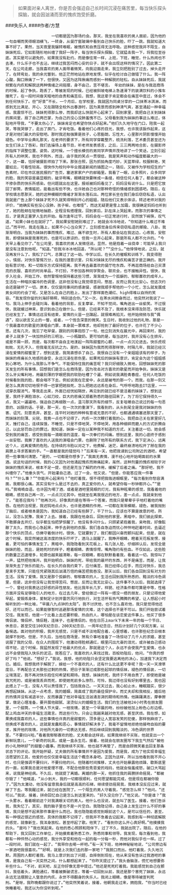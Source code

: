 > 如果面对亲人离世，你是否会强迫自己长时间沉浸在痛苦里，每当快乐探头探脑，就会因汹涌而至的愧疚饱受折磨。

###失乐人
####作者/方慧

						一切都是因为那场约会。那天，我坐在我喜欢的男人面前，因为他的一句自嘲而笑得眼泪横飞，一转身，从餐厅窗玻璃中看到自己快乐的脸，吓了一跳，我就知道大事不好了。果然，当天夜里我辗转难眠，被愧疚和自责压得无法呼吸。这种感觉我并不陌生，自妹妹死后，它如影随形地纠缠了我好一阵子，每当快乐探头探脑，它就猛击我一下，将我拉至谷底。其实是可以避免的，如果我没有赴约，而是像往常一样，上班，下班，睡觉，什么热闹也不去凑，什么乐子也不去沾，继续过我苦闷而心安的日子，就不会出现这样的情况了。因此第二天，在公司走廊，当我喜欢的男人面带着微笑，向我迎面走来，我立刻把脸别了过去，掉头走开了。在转弯处，我的余光瞥到，他正茫然地站在原地发愣，似乎在检讨自己做错了什么。我一阵心酸，胸口揪痛了一下，但很快，又因为这阵揪痛而感到一种解脱的轻松。自从妹妹死后，我就频繁在内疚和解脱这两种情绪之间摇摆，身不由己，苦不堪言。 年幼的妹妹，是在与我逛商场的时候，起了争执，跑丢了，等被发现的时候，已经被斜坡电梯上急速滑下的装满饮料的小推车撞死了。在一段时间昏天暗地的自责和痛苦后，我想，我这辈子肯定都会在痛苦中度过，体会不到任何快乐了。但“好景”不长，一个月后，在学校里，我就因为同桌分享的一口抹茶冰淇淋，而感到无比满足、开心，又在跟随全校外出春游时，因为美景而感到神清气爽，甚至涌起一种幸福感。我震惊不已，妹妹死得那么惨，而我却这么快就开心起来了。回到家里，我把自己关到妹妹的房间里，扇了自己两巴掌，为自己的没心没肺羞愧不已。父母看到我为妹妹的事这么难过，体贴地开导我，“不要太伤心了，妹妹肯定也希望你快点好起来。”他们久久地守在门口，陪我一起哭，等我哭够了，走出了房门，才肯吃饭。看着他们心疼的目光，我想，也许我该振作起来，这才是对他们最大的安慰吧。那时我还勉强算是孩子，心思豁朗，忘性大，心里那片阴影慢慢开始褪色。中学毕业典礼那天，在老师的要求下，所有同学穿戴整齐，梳洗利落，艺术委员甚至还为女生们涂上了唇彩，我们去操场上看节目，听老师发表感言，之后，三三两两地合影，在摄影师的指挥下调整位置、姿势。这时候，一个擅长模仿的男同学声情并茂地讲了一个笑话，立刻引起所有人的哄笑，我也不例外，而且，由于我的笑点一贯很低，我是笑声和动作幅度都最大的一个，这一幕，恰好被摄影师拍了下来。那张合照，因为抓拍角度巧妙，天蓝草绿，校服鲜艳，笑靥如云，可看性较高，很快作为校刊中毕业报道新闻的插图之一，随后，又被作为学校招生的广告素材，印在市区居民报的广告页，塞进家家户户的邮箱里。我看了一眼，众多照片，众多同学的脸，我的笑容是最显眼的，龇牙咧嘴，眼睛就快要眯成一条缝，相信任何人看了，都会被这种不掺杂质的快乐所感染。但问题就出在这里。报纸被妈妈看见了，妈妈没有说什么，只是把它放回了邮筒，表情尴尬，能看出有些不快，也许她自己也对那种奇怪的情绪感到困惑吧。随后，在学校填志愿那天，她的这种模糊的情绪才渐渐水落石出。两位家长坐在我们身后窃窃私语，认出我就是广告上那个妹妹才死不久就笑得特别开心的姐姐，随后他们又表示体谅，转述老师对我的评价，“她确实有些没心没肺，孩子嘛，也难怪”，而这无疑更是雪上加霜，我很确定妈妈也听到了，她的脸颊在轻微地抽筋，全程没有搭理我，回到家后，趴在床上哭起来。而那次的事情之后，才是真正噩梦人生的开始。每次逢年过节，妈妈会在一切正常进行时，突然放下碗筷，叹气道，“如果小妹也在就好了”，我如果安慰她别难过了，她就会冷冷地说，“你知道什么难过不难过。”而平时，我走在路上，如果不小心当众笑了，立刻感觉身后传来窃窃私语的揶揄、八卦。我渐渐明白，当我为妹妹的事而愧疚、难过、痛不欲生时，所有人都会站在我这边，心疼我，安慰我，即使妹妹是我害死的，也是可以原谅的，但我一旦开心起来，那是所有人都不允许的。“今天早上看见你了。”在公司里，我喜欢的男人发微信说。显然，他是抱着一丝侥幸：可能早上我只是没有注意到他呢。“知道。”但我冷冰冰地回道，“所以呢？”“没什么。”他悻悻地说，之后，就没再发什么了。我松了口气，总算过了这一劫。中学以后，在长久的催眠和训练下，我变得胆小，懦弱，对快乐警惕万分，在我的潜意识里，只有对妹妹无尽的愧疚和痛苦才是正确的。我开始有意识地，和一切取乐方式保持距离。我不再去最喜欢的餐厅吃东西，不再逛商场给自己买漂亮的衣服、喜欢的时尚单品，不打扮，不参加各种同学聚会、联欢会，也不接触异性。很快，我步入社会，开始工作，依然警惕地保持着这些习惯，渐渐成为一个孤僻的、郁郁寡欢的成年人，生活在一种暗灰偏冷的色调里，这非但没有让我觉得苦闷，憋屈，反而让我无比安心。但这次约会还是破坏了一切。原本，仅仅是同事间的感谢餐，感谢我顺手帮他的一个小忙，怎么就发展成男女间的约会了呢，又是怎么在自己的脸上，发出了那样面色潮红、high得难以自持的笑容。“我发现你留的刘海好萌啊，特别适合你。”又一次，在茶水间擦身而过，他突然对我说了一句。我马上伸手去碰刘海，看着他的背影，反复摩挲，不知不觉间，嘴角迸出一丝偷笑。不过很快，我就缓过神来，意识到自己在做什么，但是，已经来不及了，我根本没来得及防范，快乐就已经发生了。事情远远没有结束，爱情的火苗一旦蹿起，就很难再掐灭。他开始频频与我“偶遇”，投以欲言又止的一瞥，或者，一个饱含深意的微笑。生日时，我收到过他的礼物，那是一个我最喜欢的歌星的演唱会门票，本身就一票难求，他却抢到了最好的位子，也许花了不少心思。还有几次，我忘了吃早餐，跟别的同事抱怨了一句，他立刻消失在晨光中，再回来时，我的桌子上就多了一块加热好的三明治，一小瓶酸奶。更可怕的是，每当这时，我并没有心生排斥，或是不屑一顾，而是，每次都不由自主地漾起一阵阵甜蜜的心颤，一点一点沉沦进去。快乐虎视眈眈，无孔不入，但我毫无反抗之力。是的，妹妹因为我而死得那样惨，时隔几年，我就已经沉浸在爱情的甜蜜里了，想到这里，我简直想杀了自己。我恨自己没有一个亲姐姐该有的样子，为妹妹的疼痛长久地感同身受，永远沉浸在悲伤里。如果死后的妹妹有意识，肯定会为这个姐姐感到心寒吧。为什么我那么不争气，不能保持住我的痛苦呢？我只好细致入微地，回想妹妹死的那天发生的所有事情，回想我们是怎么在商场里，因为攻击对方喜欢的歌星而开始争执，妹妹又是怎么牙尖嘴利地，用最刻薄的字眼把我的软肋吐槽了个遍，例如说我满脸青春痘，任何人吃饭的时候看到我的脸，都会咽不下去，例如说我在恋爱中，永远是被甩的那一个。而我，在那一刻又是怎么真真切切地恨不得一巴掌把她拍死，怎么把她远远丢在身后，气呼呼地跑去IT店里，一一试穿衣服消气，等我走出来，外面已经恍如隔世，再见到的就已经不是活着的妹妹了。想到这里，我终于满脸泪水，心如刀绞，巨大的悲痛又顺着熟悉的路径回来了。为了将它保持得久一点，我又一遍遍地，强迫自己再细致一点，温习那天所有的细节，反复咀嚼自己说过的每一句恶意的、凶狠的话。于是，那一天，在一次次的重演下，我看到的，从头到尾全是我对妹妹的伤害、诅咒、刻意丢弃，甚至，连平时对她的种种有意或无意的不好，也都通通填塞进那天里了，而妹妹的刻薄、尖锐，我竟一点也不记得了。内疚一次次鞭打着我的心。我把自己关在家里好几天，捶打自己，连续挨饿，不睡觉，只是不停地哭，不停地哭，用各种细碎而磨人的方式折腾自己，以此惩罚自己的罪过。我知道，妹妹一定在以某种我不知道的方式，关注着这一切。她会感受到我的痛苦，感受到我每一滴眼泪的温度，每一次拳打的闷痛。想到这里，我的心底终于感到一丝安慰。我撕了喜欢的人送我的演唱会门票，也删除了他所有的联系方式，我下定决心，远离这个人，远离爱情的危险。在持续的冷脸以对之下，他费解，迷茫，最终崩溃地松开了掰在我的肩膀上寻求答案的手。“一直都是我的错觉吗？”后来有一天，他把我请到公司附近的酒吧，希望把一些事情问清楚。“是的，一切都是你想多了。”我面无表情，漫不经心地开始喝面前的水果酒。说这句话的时候，我的心又因为对他涌起愧疚而揪痛起来，虽然，这种剂量的愧疚相较于对妹妹的愧疚来说，根本不足一提，但还是充当了解药的作用，缓解了后者之痛。“那好吧，我不纠缠你了。”他垂头丧气，开始灌自己酒，过了一会，他又说，“但是，你能答应我一件事吗？”“什么事？”“你能开心起来吗？”他盯着我，恨不得把我吸进眼眶里，“每次看到你愁容满面，我都很心痛。其实没有什么是过不去的，真正爱你的人，就希望你每一秒钟都开心。”“是吗。”我喃喃自语。也许因为喝了酒，或者是酒吧里晃眼的灯光，我有种眩晕的感觉，我看着他的眼睛，感觉自己再一次，一点点沉沦其中。他就坐在离我很近的地方，差一点点，我就亲到他了。“能答应我吗？”他再次问，好像真的是在等待一个答案，而我只是晕晕乎乎地盯着他的嘴唇。在他的注视里，我迟钝地点点头，也许是酒精的作用，一切都在渐渐模糊，褪色，被我抛到了脑后，或者根本是因为，我知道自己已经有些醉了，干了什么，应该也不算是故意的吧，所以，没怎么犹豫，我亲了上去。接着，我跟在他身后，回到他的家里。黑暗中，我们彼此探索，不敢挪身去开灯，似乎都生怕把梦惊醒了。他没有多问什么，只顾紧紧抱着我，亲吻我，好像酝酿了太久，而我也心急起来，伸手去剥他的衣服。我们各自急迫而忧心忡忡地赶着时间，去逼近那个快乐的顶点，仿佛守着倒计时。很快，它就要到了，我们都因兴奋而颤抖起来，但是，就在这个时候，我突然被这高浓度的快乐吓坏了，酒马上就醒了。我睁开眼睛，瞪着天花板发愣，接着，更可怕的事情发生了。黑暗中，我隐隐看到天花板上，有几张人脸，仔细辨认后，发现全是妹妹的脸，而且，是她死时的样子，瞪着眼睛，表情惊愕，嘴角隐约有些血。不仅如此，这些脸的数量正迅速增多，轮廓也越来越清晰，每一双眼睛，都在默默看着我，看着这一切。我惊叫了一声，猛然把他推开。我开始明白，妹妹的死，带给我的最坏的东西，并不是痛苦，而是，让我渐渐失去了快乐的能力。在长久的自我约束下，应付痛苦，我已经得心应手，而应对快乐，我总是束手无策，只能任凭紧随其后汹涌万倍的痛苦把我吞没。那天以后，我们各自回到没有对方的生活。没有了爱情，我又是那个孤僻的、郁郁寡欢的人，生活也回到我所熟悉的、黯淡的冷色调里，但是，这非但没有让我觉得苦闷、憋屈，反而让我无比安心。这件事不久以后，我就选择了一个，曾经对我表达过好感的异性朋友。他比我年长几岁，样貌、经济条件都可算是中等，性格方面并没有足够吸引人的地方，在过去几年，曾经做过一阵有一搭没一搭的朋友，只是记得他爱早起，爱锻炼身体，爱制定计划并雷厉风行地执行，对生活怀有热气腾腾的希望，让人想起小时候听到的一种比喻，“早晨八九点钟的太阳”。我不讨厌他，也不怎么喜欢他，我只是觉得他还好、还可以而已。如果能够暂时逃避那场爱情的灾难，这个选择也不是不可以。我们开始尝试着交往。我发现，他是一个比看上去还要积极、热血的人，哪怕是在谈恋爱这件事上。他买了很多情侣装、情侣杯、情侣鞋，连袜子，也是情侣的。他在日历上mark下未来一年的每一个节日、休息日，甚至交往100天纪念日，200天纪念日，一周年纪念日，然后计划好几个庆祝方案，以备候选。面对他的积极，我并无感觉，只是不咸不淡地配合着，心里想着，也许那些纪念日根本就撑不到吧。但是，不久后，当他在商场里，煞有介事地准备了一场惊动了几千人的求婚，甚至说服了我的父母，在众人的围观下，他激动得脸颊通红，眼里闪出亢奋的泪光，或许被自己感动得不轻，这个时候，我猛然发现了他最大的优点，那就是这个人，永远不会使我产生爱情，也永远不会使我陷入快乐的泥沼。我答应了。我喜欢的人来找过我，百般劝阻后，他问，“你真的想好了吗？”他说。“想好了。”我说。我想，他的劝阻只会坚定我要逃离他的决心，加速我下决定而已。婚后，我想我终于解脱了，嫁给一个不喜欢的人，还有什么比这更不幸呢？我一天一天潦草度日，不再配合丈夫那些过剩的热情，把日子渐渐过成那些起球的情侣袜，褪色的情侣装，一切尘埃落定，我不再对快乐抱任何希望和期待。我想，妹妹的死，我终于不用自责了，即使她是被我咒死的，或是被我丢弃而死，即使她死前多么惨烈，可怜，我过得也没有好到哪里去，我也因此搭上了一生，没有人可以责怪我了，包括我自己。一天天过去，我心如止水，睡眠踏实，很少再想起妹妹。从这一点考虑，我的婚姻，简直成了我的最佳保护伞。而丈夫却和我相反，婚后他的热情并没有减退半分，反而暴露了他对幸福生活汹涌澎湃的期待和热情。他踌躇满志，摩拳擦掌，做足心理准备，要开展他甜腻、滚烫似火的婚姻生活。我们的生活被他24小时秀在朋友圈里，一个甜筒，一个情人节大餐，一枝玫瑰，甚至一个早晨的吻，纷纷被他加上粉色心形边框，配上鸡血冲天的幸福生活箴言。而这些行为，只会让我越来越对他无感，甚至厌烦。我在想，如果换成我喜欢的人，这些事情也许真的是甜蜜的，顶多是让人宽容发笑的犯傻，那样倒麻烦了。但换成不喜欢的人，这就是发蠢和恶心，事情就好解决多了。我毫不留情地拒绝他接吻自拍的要求，推开他的玫瑰，对他所亢奋的一切表达无感，然后继续回到我黯淡的、冷色调的世界里。“不要扫兴啦。”看着我郁郁寡欢的脸，丈夫都会这样说。如果我继续不买账，他就变出一个新鲜玩意儿，一个新奇的玩具，或是一盒永生花。接着，他就会在朋友圈写下我生气然后“被他的小礼物哄好”的甜蜜小趣事。而我继续不买账，他也就不再管了，而是自顾微笑着去回复那条状态下的评论。我开始怀疑，丈夫做的所有事情并不是因为爱我，而是我，成为了他实现幸福生活愿望的工具，他爱的也仅仅是幸福生活这个概念本身吧。正因为这样，所以当他看到我不开心时，也只是强调不要扫兴，不要扫他的兴。但随着时间推移，丈夫也开始暴露他烦躁、歇斯底里的一面，如果我总是对他爱理不理，不配合他那些秀恩爱的戏码，他就会恼羞成怒，破口大骂起来，说我是神经病。不久后，他就提了离婚。离婚的那一天，他抓住我的肩膀拼命摇晃，“都被你毁了！”他喊道，“从小到大，我的一切都很顺利，任何愿望都能完成，但是现在都被你毁了。”因为太激动，他没有留意我身后就是高高的石梯，继续使劲摇晃我，我根本没反应过来，就掉了下去。等我醒过来，就已经在医院了。一个陌生的男人守着我，“感觉怎么样？”他问。“还可以。”我说，接着，拼命回忆自己是怎么到这里来的。“好久没见你了。”他又说。“你是谁？”我一头雾水，看着眼前这个对我满眼关切的男人。他什么也没说，就去叫了医生。接着，他们告诉我，我失忆了。其实，我的脑子里也不是一片空白。我隐隐记得，自己身上发生过什么不好的事情，我只是想不起来那件事是什么而已。我也隐隐能感觉到眼前这个人，是可以信任的，甚至，有一种很近很近的感觉。具体的我都不记得了，但我并不急着去记起来，我感到有一种彻底解脱的感觉，就像新生，我浑身放松，甚至哼起了歌。他笑了。“看到你这么开心真好啊。”他摸摸我的头。“是吗？”我也笑起来。在他的悉心照顾和陪伴下，过了不久，我就出院了。随后，在他的帮助下，我又回到工作单位，开始摸索着熟悉工作，熟悉同事和领导。我发现，每次看到他，我都有一种怦然心动的感觉，我分外享受和他在一起的每一分每一秒，而他对我似乎也一样。过了一段时间，我们就在一起了。“我带你去喝一杯吧。”有一天下班，他神神秘秘地说，“公司旁边有一家酒吧我很喜欢。”“好啊，就是上次我们去的那一家吧？”我脱口而出。他盯着我，久久地沉默。周围的人都盯着我。我马上意识到出了问题，自摔倒到现在，他从来没有告诉过我酒吧的事情，是我自己有一天突然之间，什么都想起来了。“你昨天提过了。”我头昏脑涨，慌忙地想要弥补些什么，“不对，前天吧，反正你好像无意中提过。”他还是死死盯着我。我能感觉到自己在颤抖，我低着头，满脸通红，等着被撕破谎言，等着一切回到从前，我还是那个害死了妹妹，永远永远无法摆脱让人窒息的内疚，永世不得翻身的失乐人。我闭上眼睛，像是等待被宣判死刑。“是呀，我昨晚都跟你说过了。”他突然笑着说，接着，他朝我走过来，拥抱我，“你当时已经快睡着啦，我还以为你没听到呢。”			  		